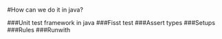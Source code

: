 
#How can we do it in java?

###Unit test framework in java
###Fisst test
###Assert types
###Setups
###Rules
###Runwith


